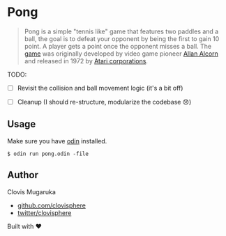 # Pong

> Pong is a simple "tennis like" game that features two paddles and a ball, the goal is to defeat your opponent by being the first to gain 10 point. A player gets a point once the opponent misses a ball. The [game](https://www.wikiwand.com/en/Pong) was originally developed by video game pioneer [Allan Alcorn](https://www.wikiwand.com/en/Allan_Alcorn) and released in 1972 by [Atari corporations](https://www.wikiwand.com/en/Atari_Corporation).


TODO:

- [ ] Revisit the collision and ball movement logic (it's a bit off)
- [ ] Cleanup (I should re-structure, modularize the codebase 😞)


## Usage

Make sure you have [odin](https://odin-lang.org/docs/install/) installed.

```console
$ odin run pong.odin -file
```


## Author

Clovis Mugaruka

- [github.com/clovisphere](https://github.com/clovisphere)
- [twitter/clovisphere](https://twitter.com/clovisphere)


Built with ♥️

